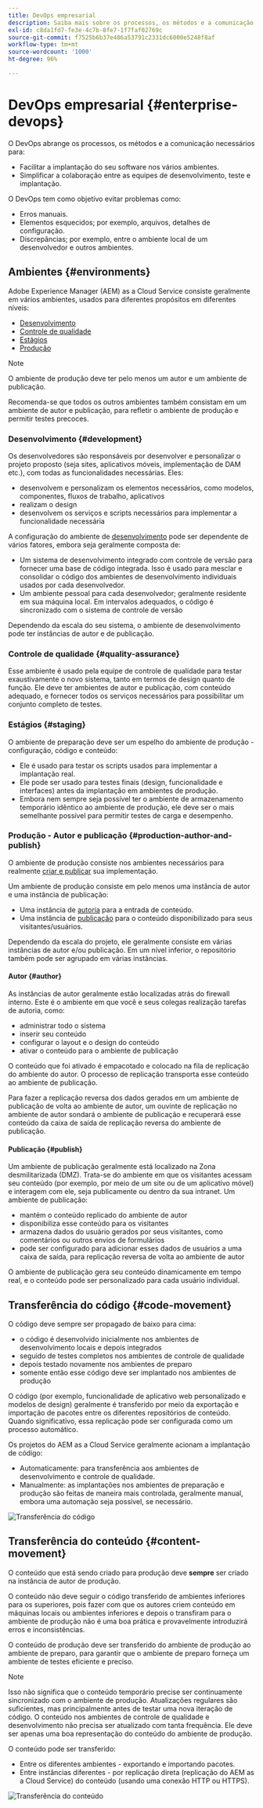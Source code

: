 ```yaml
---
title: DevOps empresarial
description: Saiba mais sobre os processos, os métodos e a comunicação necessários para facilitar a implantação e simplificar a colaboração.
exl-id: c8da1fd7-fe3e-4c7b-8fe7-1f7faf02769c
source-git-commit: f7525b6b37e486a53791c2331dc6000e5248f8af
workflow-type: tm+mt
source-wordcount: '1000'
ht-degree: 96%

---
```


# DevOps empresarial {#enterprise-devops}

O DevOps abrange os processos, os métodos e a comunicação necessários para:

* Facilitar a implantação do seu software nos vários ambientes.
* Simplificar a colaboração entre as equipes de desenvolvimento, teste e implantação.

O DevOps tem como objetivo evitar problemas como:

* Erros manuais.
* Elementos esquecidos; por exemplo, arquivos, detalhes de configuração.
* Discrepâncias; por exemplo, entre o ambiente local de um desenvolvedor e outros ambientes.

## Ambientes {#environments}

Adobe Experience Manager (AEM) as a Cloud Service consiste geralmente em vários ambientes, usados para diferentes propósitos em diferentes níveis:

* [Desenvolvimento](#development)
* [Controle de qualidade](#quality-assurance)
* [Estágios](#staging)
* [Produção](#production-author-and-publish)

>[!NOTE]
>
>O ambiente de produção deve ter pelo menos um autor e um ambiente de publicação.
>
>Recomenda-se que todos os outros ambientes também consistam em um ambiente de autor e publicação, para refletir o ambiente de produção e permitir testes precoces.

### Desenvolvimento {#development}

Os desenvolvedores são responsáveis por desenvolver e personalizar o projeto proposto (seja sites, aplicativos móveis, implementação de DAM etc.), com todas as funcionalidades necessárias. Eles:

* desenvolvem e personalizam os elementos necessários, como modelos, componentes, fluxos de trabalho, aplicativos
* realizam o design
* desenvolvem os serviços e scripts necessários para implementar a funcionalidade necessária

A configuração do ambiente de [desenvolvimento](/help/implementing/developing/introduction/development-guidelines.md) pode ser dependente de vários fatores, embora seja geralmente composta de:

* Um sistema de desenvolvimento integrado com controle de versão para fornecer uma base de código integrada. Isso é usado para mesclar e consolidar o código dos ambientes de desenvolvimento individuais usados por cada desenvolvedor.
* Um ambiente pessoal para cada desenvolvedor; geralmente residente em sua máquina local. Em intervalos adequados, o código é sincronizado com o sistema de controle de versão

Dependendo da escala do seu sistema, o ambiente de desenvolvimento pode ter instâncias de autor e de publicação.

### Controle de qualidade {#quality-assurance}

Esse ambiente é usado pela equipe de controle de qualidade para testar exaustivamente o novo sistema, tanto em termos de design quanto de função. Ele deve ter ambientes de autor e publicação, com conteúdo adequado, e fornecer todos os serviços necessários para possibilitar um conjunto completo de testes.

### Estágios {#staging}

O ambiente de preparação deve ser um espelho do ambiente de produção - configuração, código e conteúdo:

* Ele é usado para testar os scripts usados para implementar a implantação real.
* Ele pode ser usado para testes finais (design, funcionalidade e interfaces) antes da implantação em ambientes de produção.
* Embora nem sempre seja possível ter o ambiente de armazenamento temporário idêntico ao ambiente de produção, ele deve ser o mais semelhante possível para permitir testes de carga e desempenho.

### Produção - Autor e publicação {#production-author-and-publish}

O ambiente de produção consiste nos ambientes necessários para realmente [criar e publicar](/help/sites-cloud/authoring/getting-started/concepts.md) sua implementação.

Um ambiente de produção consiste em pelo menos uma instância de autor e uma instância de publicação:

* Uma instância de [autoria](#author) para a entrada de conteúdo.
* Uma instância de [publicação](#publish) para o conteúdo disponibilizado para seus visitantes/usuários.

Dependendo da escala do projeto, ele geralmente consiste em várias instâncias de autor e/ou publicação. Em um nível inferior, o repositório também pode ser agrupado em várias instâncias.

#### Autor {#author}

As instâncias de autor geralmente estão localizadas atrás do firewall interno. Este é o ambiente em que você e seus colegas realização tarefas de autoria, como:

* administrar todo o sistema
* inserir seu conteúdo
* configurar o layout e o design do conteúdo
* ativar o conteúdo para o ambiente de publicação

O conteúdo que foi ativado é empacotado e colocado na fila de replicação do ambiente do autor. O processo de replicação transporta esse conteúdo ao ambiente de publicação.

Para fazer a replicação reversa dos dados gerados em um ambiente de publicação de volta ao ambiente de autor, um ouvinte de replicação no ambiente de autor sondará o ambiente de publicação e recuperará esse conteúdo da caixa de saída de replicação reversa do ambiente de publicação.

#### Publicação {#publish}

Um ambiente de publicação geralmente está localizado na Zona desmilitarizada (DMZ). Trata-se do ambiente em que os visitantes acessam seu conteúdo (por exemplo, por meio de um site ou de um aplicativo móvel) e interagem com ele, seja publicamente ou dentro da sua intranet. Um ambiente de publicação:

* mantém o conteúdo replicado do ambiente de autor
* disponibiliza esse conteúdo para os visitantes
* armazena dados do usuário gerados por seus visitantes, como comentários ou outros envios de formulários
* pode ser configurado para adicionar esses dados de usuários a uma caixa de saída, para replicação reversa de volta ao ambiente de autor

O ambiente de publicação gera seu conteúdo dinamicamente em tempo real, e o conteúdo pode ser personalizado para cada usuário individual.

## Transferência do código {#code-movement}

O código deve sempre ser propagado de baixo para cima:

* o código é desenvolvido inicialmente nos ambientes de desenvolvimento locais e depois integrados
* seguido de testes completos nos ambientes de controle de qualidade
* depois testado novamente nos ambientes de preparo
* somente então esse código deve ser implantado nos ambientes de produção

O código (por exemplo, funcionalidade de aplicativo web personalizado e modelos de design) geralmente é transferido por meio da exportação e importação de pacotes entre os diferentes repositórios de conteúdo. Quando significativo, essa replicação pode ser configurada como um processo automático.

Os projetos do AEM as a Cloud Service geralmente acionam a implantação de código:

* Automaticamente: para transferência aos ambientes de desenvolvimento e controle de qualidade.
* Manualmente: as implantações nos ambientes de preparação e produção são feitas de maneira mais controlada, geralmente manual, embora uma automação seja possível, se necessário.

![Transferência do código](assets/code-movement.png)

## Transferência do conteúdo {#content-movement}

O conteúdo que está sendo criado para produção deve **sempre** ser criado na instância de autor de produção.

O conteúdo não deve seguir o código transferido de ambientes inferiores para os superiores, pois fazer com que os autores criem conteúdo em máquinas locais ou ambientes inferiores e depois o transfiram para o ambiente de produção não é uma boa prática e provavelmente introduzirá erros e inconsistências.

O conteúdo de produção deve ser transferido do ambiente de produção ao ambiente de preparo, para garantir que o ambiente de preparo forneça um ambiente de testes eficiente e preciso.

>[!NOTE]
>
>Isso não significa que o conteúdo temporário precise ser continuamente sincronizado com o ambiente de produção. Atualizações regulares são suficientes, mas principalmente antes de testar uma nova iteração de código. O conteúdo nos ambientes de controle de qualidade e desenvolvimento não precisa ser atualizado com tanta frequência. Ele deve ser apenas uma boa representação do conteúdo do ambiente de produção.

O conteúdo pode ser transferido:

* Entre os diferentes ambientes - exportando e importando pacotes.
* Entre instâncias diferentes - por replicação direta (replicação do AEM as a Cloud Service) do conteúdo (usando uma conexão HTTP ou HTTPS).

![Transferência do conteúdo](assets/content-movement.png)
